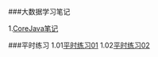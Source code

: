 ###大数据学习笔记

1.[CoreJava笔记](corejava/index.md)

###平时练习
1.01[平时练习01](practice/1.01.md)
1.02[平时练习02](practice/1.02.md)